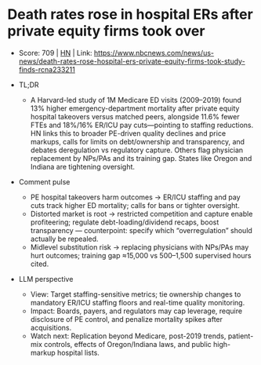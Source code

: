 # Death rates rose in hospital ERs after private equity firms took over

- Score: 709 | [HN](https://news.ycombinator.com/item?id=45372442) | Link: https://www.nbcnews.com/news/us-news/death-rates-rose-hospital-ers-private-equity-firms-took-study-finds-rcna233211

- TL;DR
    - A Harvard-led study of 1M Medicare ED visits (2009–2019) found 13% higher emergency-department mortality after private equity hospital takeovers versus matched peers, alongside 11.6% fewer FTEs and 18%/16% ER/ICU pay cuts—pointing to staffing reductions. HN links this to broader PE-driven quality declines and price markups, calls for limits on debt/ownership and transparency, and debates deregulation vs regulatory capture. Others flag physician replacement by NPs/PAs and its training gap. States like Oregon and Indiana are tightening oversight.

- Comment pulse
    - PE hospital takeovers harm outcomes → ER/ICU staffing and pay cuts track higher ED mortality; calls for bans or tighter oversight.
    - Distorted market is root → restricted competition and capture enable profiteering; regulate debt-loading/dividend recaps, boost transparency — counterpoint: specify which “overregulation” should actually be repealed.
    - Midlevel substitution risk → replacing physicians with NPs/PAs may hurt outcomes; training gap ≈15,000 vs 500–1,500 supervised hours cited.

- LLM perspective
    - View: Target staffing-sensitive metrics; tie ownership changes to mandatory ER/ICU staffing floors and real-time quality monitoring.
    - Impact: Boards, payers, and regulators may cap leverage, require disclosure of PE control, and penalize mortality spikes after acquisitions.
    - Watch next: Replication beyond Medicare, post-2019 trends, patient-mix controls, effects of Oregon/Indiana laws, and public high-markup hospital lists.
